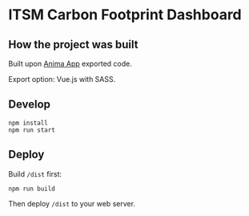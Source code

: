 # ITSM Carbon Footprint Dashboard

## How the project was built

Built upon [Anima App](https://www.animaapp.com) exported code.

Export option: Vue.js with SASS.

## Develop

```
npm install
npm run start
```

## Deploy

Build `/dist` first:

```
npm run build
```

Then deploy `/dist` to your web server.

